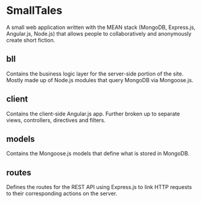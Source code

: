 SmallTales
==========

A small web application written with the MEAN stack (MongoDB, Express.js, Angular.js, Node.js) that allows people to collaboratively and anonymously create short fiction.

bll
---------

Contains the business logic layer for the server-side portion of the site. Mostly made up of Node.js modules that query MongoDB via Mongoose.js.

client
---------

Contains the client-side Angular.js app. Further broken up to separate views, controllers, directives and filters.

models
---------

Contains the Mongoose.js models that define what is stored in MongoDB.

routes
---------

Defines the routes for the REST API using Express.js to link HTTP requests to their corresponding actions on the server.
